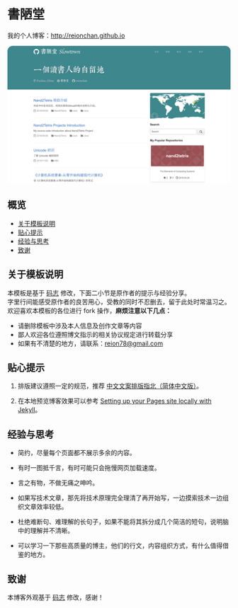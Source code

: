 # 書陋堂

我的个人博客：<http://reionchan.github.io>

<center>
    <img src="images/blog/書陋堂-Slowtown.png" alt="書陋堂-Slowtown"  width="600"></center>

## 概览

<!-- vim-markdown-toc GFM -->
* [关于模板说明](#关于模板说明)
* [贴心提示](#贴心提示)
* [经验与思考](#经验与思考)
* [致谢](#致谢)

<!-- vim-markdown-toc -->

## 关于模板说明

本模板是基于 [码志](http://mazhuang.org/) 修改，下面二小节是原作者的提示与经验分享。  
字里行间能感受原作者的良苦用心，受教的同时不忍删去，留于此处时常温习之。  
欢迎喜欢本模板的各位进行 fork 操作，**麻烦注意以下几点：**  
  
* 请删除模板中涉及本人信息及创作文章等内容
* 鄙人欢迎各位遵照博文指示的相关协议规定进行转载分享
* 如果有不清楚的地方，请联系：reion78@gmail.com


## 贴心提示

1. 排版建议遵照一定的规范，推荐 [中文文案排版指北（简体中文版）][1]。

2. 在本地预览博客效果可以参考 [Setting up your Pages site locally with Jekyll][2]。

## 经验与思考

* 简约，尽量每个页面都不展示多余的内容。

* 有时一图抵千言，有时可能只会拖慢网页加载速度。

* 言之有物，不做无痛之呻吟。

* 如果写技术文章，那先将技术原理完全理清了再开始写，一边摸索技术一边组织文章效率较低。

* 杜绝难断句、难理解的长句子，如果不能将其拆分成几个简洁的短句，说明脑中的理解并不清晰。

* 可以学习一下那些高质量的博主，他们的行文，内容组织方式，有什么值得借鉴的地方。

## 致谢

本博客外观基于 [码志](http://mazhuang.org/) 修改，感谢！

[1]: https://github.com/mzlogin/chinese-copywriting-guidelines
[2]: https://help.github.com/articles/setting-up-your-pages-site-locally-with-jekyll/
